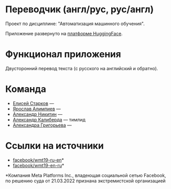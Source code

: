 # Переводчик (англ/рус, рус/англ)
Проект по дисциплине: "Автоматизация машинного обучения". 

Приложение развернуто на [платформе HuggingFace]().
# Функционал приложения
Двусторонний перевод текста (с русского на английский и обратно).
# Команда
* [Елисей Старков](https://github.com/Ashen-Elish) — 
* [Ярослав Алимпиев](https://github.com/Arimaro) — 
* [Александр Никитин](https://github.com/AleksNikitin24) — 
* [Александр Калиберда](https://github.com/computer-gibs) — тимлид
* [Александра Григорьева](https://github.com/grigorieva0) — 
# Ссылки на источники
* [facebook/wmt19-ru-en](https://huggingface.co/facebook/wmt19-ru-en)*
* [facebook/wmt19-en-ru](https://huggingface.co/facebook/wmt19-en-ru)*

*Компания Meta Platforms Inc., владеющая социальной сетью Facebook, по решению суда от 21.03.2022 признана экстремистской организацией